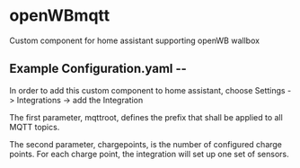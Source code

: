 # openWBmqtt
Custom component for home assistant supporting openWB wallbox

## Example Configuration.yaml --

In order to add this custom component to home assistant, choose Settings -> Integrations -> add the Integration

The first parameter, mqttroot, defines the prefix that shall be applied to all MQTT topics.

The second parameter, chargepoints, is the number of configured charge points. For each charge point, the integration will set up one set of sensors.

